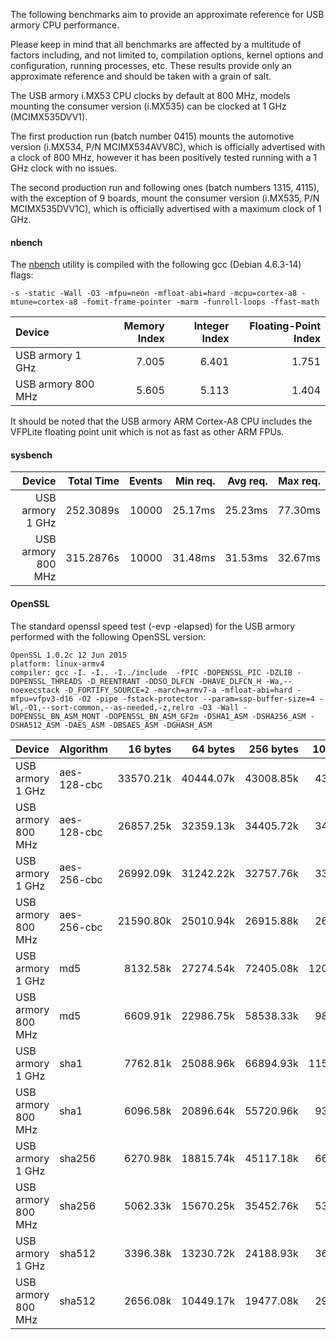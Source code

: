 The following benchmarks aim to provide an approximate reference for USB armory CPU performance. 

Please keep in mind that all benchmarks are affected by a multitude of factors including, and not limited to, compilation options, kernel options and configuration, running processes, etc. These results provide only an approximate reference and should be taken with a grain of salt.

The USB armory i.MX53 CPU clocks by default at 800 MHz, models mounting the consumer version (i.MX535) can be clocked at 1 GHz (MCIMX535DVV1).

The first production run (batch number 0415) mounts the automotive version (i.MX534, P/N MCIMX534AVV8C), which is officially advertised with a clock of 800 MHz, however it has been positively tested running with a 1 GHz clock with no issues.

The second production run and following ones (batch numbers 1315, 4115), with the exception of 9 boards, mount the consumer version (i.MX535, P/N MCIMX535DVV1C), which is officially advertised with a maximum clock of 1 GHz.

#### nbench

The [nbench](http://www.tux.org/~mayer/linux/bmark.html) utility is compiled with the following gcc (Debian 4.6.3-14) flags:
```
-s -static -Wall -O3 -mfpu=neon -mfloat-abi=hard -mcpu=cortex-a8 -mtune=cortex-a8 -fomit-frame-pointer -marm -funroll-loops -ffast-math
```

| Device             | Memory Index  | Integer Index | Floating-Point Index |
|:-------------------|--------------:|--------------:|---------------------:|
| USB armory   1 GHz |         7.005 |         6.401 |                1.751 |
| USB armory 800 MHz |         5.605 |         5.113 |                1.404 |

It should be noted that the USB armory ARM Cortex-A8 CPU includes the VFPLite floating point unit which is not as fast as other ARM FPUs.

#### sysbench

| Device             |Total Time | Events | Min req. | Avg req. | Max req. |
|-------------------:|----------:|-------:|---------:|---------:|---------:|
| USB armory   1 GHz | 252.3089s |  10000 |  25.17ms |  25.23ms |  77.30ms |
| USB armory 800 MHz | 315.2876s |  10000 |  31.48ms |  31.53ms |  32.67ms |

#### OpenSSL

The standard openssl speed test (-evp <algorithm> -elapsed) for the USB armory performed with the following OpenSSL version:
```
OpenSSL 1.0.2c 12 Jun 2015
platform: linux-armv4
compiler: gcc -I. -I.. -I../include  -fPIC -DOPENSSL_PIC -DZLIB -DOPENSSL_THREADS -D_REENTRANT -DDSO_DLFCN -DHAVE_DLFCN_H -Wa,--noexecstack -D_FORTIFY_SOURCE=2 -march=armv7-a -mfloat-abi=hard -mfpu=vfpv3-d16 -O2 -pipe -fstack-protector --param=ssp-buffer-size=4 -Wl,-O1,--sort-common,--as-needed,-z,relro -O3 -Wall -DOPENSSL_BN_ASM_MONT -DOPENSSL_BN_ASM_GF2m -DSHA1_ASM -DSHA256_ASM -DSHA512_ASM -DAES_ASM -DBSAES_ASM -DGHASH_ASM
```

| Device             | Algorithm   | 16 bytes  | 64 bytes  | 256 bytes | 1024 bytes | 8192 bytes |
|:-------------------|:------------|----------:|----------:|----------:|-----------:|-----------:|
| USB armory   1 GHz | aes-128-cbc | 33570.21k | 40444.07k | 43008.85k |  43665.41k |  43900.93k |
| USB armory 800 MHz | aes-128-cbc | 26857.25k | 32359.13k | 34405.72k |  34959.02k |  35121.83k |
| USB armory   1 GHz | aes-256-cbc | 26992.09k | 31242.22k | 32757.76k |  33170.09k |  33289.56k |
| USB armory 800 MHz | aes-256-cbc | 21590.80k | 25010.94k | 26915.88k |  26533.89k |  26604.89k |
| USB armory   1 GHz | md5         |  8132.58k | 27274.54k | 72405.08k | 120400.21k | 151988.91k |
| USB armory 800 MHz | md5         |  6609.91k | 22986.75k | 58538.33k |  98356.57k | 121632.09k |
| USB armory   1 GHz | sha1        |  7762.81k | 25088.96k | 66894.93k | 115372.37k | 146784.26k |
| USB armory 800 MHz | sha1        |  6096.58k | 20896.64k | 55720.96k |  93835.95k | 117951.15k |
| USB armory   1 GHz | sha256      |  6270.98k | 18815.74k | 45117.18k |  66911.57k |  79549.78k |
| USB armory 800 MHz | sha256      |  5062.33k | 15670.25k | 35452.76k |  53976.06k |  63569.92k |
| USB armory   1 GHz | sha512      |  3396.38k | 13230.72k | 24188.93k |  36439.72k |  42972.50k |
| USB armory 800 MHz | sha512      |  2656.08k | 10449.17k | 19477.08k |  29248.17k |  34384.55k |
